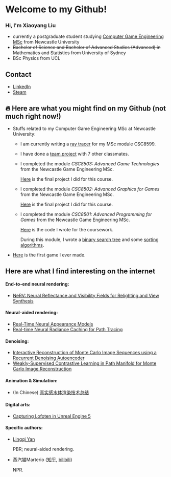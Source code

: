# Welcome to my Github!

### Hi, I'm Xiaoyang Liu

- currently a postgraduate student studying [Computer Game Engineering MSc](https://www.ncl.ac.uk/postgraduate/degrees/5152f/) from Newcastle University
- ~~Bachelor of Science and Bachelor of Advanced Studies (Advanced) in Mathematics and Statistics from University of Sydney~~
- BSc Physics from UCL

## Contact

- [LinkedIn](https://linkedin.com/in/xiaoyang-liu-642b74aa)
- [Steam](https://steamcommunity.com/id/iq404/)

## 🔥 Here are what you might find on my Github (not much right now!)

- Stuffs related to my Computer Game Engineering MSc at Newcastle University:

  - I am currently writing a [ray tracer](https://github.com/IQ404/8599-ray-tracer) for my MSc module CSC8599.

  - I have done a [team project](https://github.com/blacktack2/MastersGroupProject2023) with 7 other classmates.

  - I completed the module *CSC8503: Advanced Game Technologies* from the Newcastle Game Engineering MSc.
  
    [Here](https://github.com/IQ404/FinalProject-CSC8503) is the final project I did for this course.
  
  - I completed the module *CSC8502: Advanced Graphics for Games* from the Newcastle Game Engineering MSc.
  
    [Here](https://github.com/IQ404/FinalProject-CSC8502) is the final project I did for this course.
  
  - I completed the module *CSC8501: Advanced Programming for Games* from the Newcastle Game Engineering MSc.
    
    [Here](https://github.com/IQ404/Coursework-CSC8501) is the code I wrote for the coursework.
    
    During this module, I wrote a [binary search tree](https://github.com/IQ404/BinarySearchTree-CSC8501) and some [sorting algorithms](https://github.com/IQ404/TheFastestSorter-CSC8501).

- [Here](https://github.com/IQ404/MyFirstGame) is the first game I ever made.

## Here are what I find interesting on the internet

#### End-to-end neural rendering:

- [NeRV: Neural Reflectance and Visibility Fields for Relighting and View Synthesis](https://pratulsrinivasan.github.io/nerv/)

#### Neural-aided rendering:

- [Real-Time Neural Appearance Models](https://research.nvidia.com/labs/rtr/neural_appearance_models/)
- [Real-time Neural Radiance Caching for Path Tracing](https://research.nvidia.com/publication/2021-06_real-time-neural-radiance-caching-path-tracing)

#### Denoising:

- [Interactive Reconstruction of Monte Carlo Image Sequences using a Recurrent Denoising Autoencoder](https://research.nvidia.com/publication/2017-07_interactive-reconstruction-monte-carlo-image-sequences-using-recurrent)
- [Weakly-Supervised Contrastive Learning in Path Manifold for Monte Carlo Image Reconstruction](https://iycho.notion.site/iycho/Weakly-Supervised-Contrastive-Learning-in-Path-Manifold-for-Monte-Carlo-Image-Reconstruction-d3f58f37e33b491d8fdaef43814c3a3c)

#### Animation & Simulation:

- (In Chinese) [真实感水体渲染技术总结](https://zhuanlan.zhihu.com/p/95917609)

#### Digital arts:

- [Capturing Lofoten in Unreal Engine 5](https://www.youtube.com/watch?v=ifryjffUJT8&t=683s)

#### Specific authors:

- [Lingqi Yan](https://sites.cs.ucsb.edu/~lingqi/#publications)

  PBR; neural-aided rendering.

- 蒸汽猫Marterio ([知乎](https://www.zhihu.com/people/marterio/posts), [bilibili](https://space.bilibili.com/8395085))

  NPR.

<!--
**IQ404/IQ404** is a ✨ _special_ ✨ repository because its `README.md` (this file) appears on your GitHub profile.

Here are some ideas to get you started:

- 🔭 I’m currently working on ...
- 🌱 I’m currently learning ...
- 👯 I’m looking to collaborate on ...
- 🤔 I’m looking for help with ...
- 💬 Ask me about ...
- 📫 How to reach me: ...
- 😄 Pronouns: ...
- ⚡ Fun fact: ...
-->
